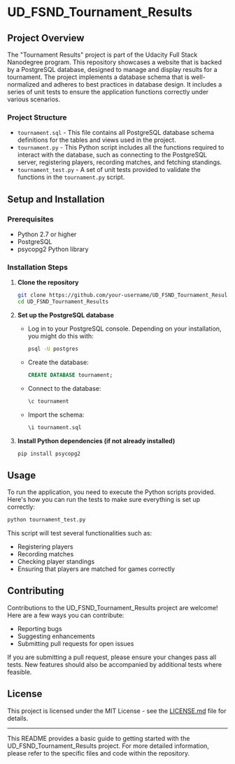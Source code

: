 # UD_FSND_Tournament_Results

## Project Overview

The "Tournament Results" project is part of the Udacity Full Stack Nanodegree program. This repository showcases a website that is backed by a PostgreSQL database, designed to manage and display results for a tournament. The project implements a database schema that is well-normalized and adheres to best practices in database design. It includes a series of unit tests to ensure the application functions correctly under various scenarios.

### Project Structure

- `tournament.sql` - This file contains all PostgreSQL database schema definitions for the tables and views used in the project.
- `tournament.py` - This Python script includes all the functions required to interact with the database, such as connecting to the PostgreSQL server, registering players, recording matches, and fetching standings.
- `tournament_test.py` - A set of unit tests provided to validate the functions in the `tournament.py` script.

## Setup and Installation

### Prerequisites

- Python 2.7 or higher
- PostgreSQL
- psycopg2 Python library

### Installation Steps

1. **Clone the repository**
   ```bash
   git clone https://github.com/your-username/UD_FSND_Tournament_Results.git
   cd UD_FSND_Tournament_Results
   ```

2. **Set up the PostgreSQL database**
   - Log in to your PostgreSQL console. Depending on your installation, you might do this with:
     ```bash
     psql -U postgres
     ```
   - Create the database:
     ```sql
     CREATE DATABASE tournament;
     ```
   - Connect to the database:
     ```sql
     \c tournament
     ```
   - Import the schema:
     ```bash
     \i tournament.sql
     ```

3. **Install Python dependencies (if not already installed)**
   ```bash
   pip install psycopg2
   ```

## Usage

To run the application, you need to execute the Python scripts provided. Here's how you can run the tests to make sure everything is set up correctly:

```bash
python tournament_test.py
```

This script will test several functionalities such as:
- Registering players
- Recording matches
- Checking player standings
- Ensuring that players are matched for games correctly

## Contributing

Contributions to the UD_FSND_Tournament_Results project are welcome! Here are a few ways you can contribute:
- Reporting bugs
- Suggesting enhancements
- Submitting pull requests for open issues

If you are submitting a pull request, please ensure your changes pass all tests. New features should also be accompanied by additional tests where feasible.

## License

This project is licensed under the MIT License - see the [LICENSE.md](LICENSE.md) file for details.

---

This README provides a basic guide to getting started with the UD_FSND_Tournament_Results project. For more detailed information, please refer to the specific files and code within the repository.